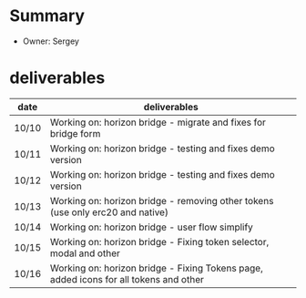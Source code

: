 # Summary
* Owner: Sergey

# deliverables
| date  | deliverables |
|--- | ---|
| 10/10  | Working on: horizon bridge - migrate and fixes for bridge form |
| 10/11  | Working on: horizon bridge - testing and fixes demo version |
| 10/12  | Working on: horizon bridge - testing and fixes demo version |
| 10/13  | Working on: horizon bridge - removing other tokens (use only erc20 and native) |
| 10/14  | Working on: horizon bridge - user flow simplify |
| 10/15  | Working on: horizon bridge - Fixing token selector, modal and other |
| 10/16  | Working on: horizon bridge - Fixing Tokens page, added icons for all tokens and other |